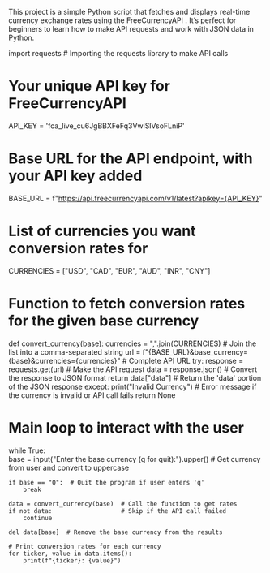 This project is a simple Python script that fetches and displays real-time currency exchange rates using the FreeCurrencyAPI
.
It’s perfect for beginners to learn how to make API requests and work with JSON data in Python.

import requests  # Importing the requests library to make API calls

# Your unique API key for FreeCurrencyAPI
API_KEY = 'fca_live_cu6JgBBXFeFq3VwlSlVsoFLniP'

# Base URL for the API endpoint, with your API key added
BASE_URL = f"https://api.freecurrencyapi.com/v1/latest?apikey={API_KEY}"

# List of currencies you want conversion rates for
CURRENCIES = ["USD", "CAD", "EUR", "AUD", "INR", "CNY"]

# Function to fetch conversion rates for the given base currency
def convert_currency(base):
    currencies = ",".join(CURRENCIES)  # Join the list into a comma-separated string
    url = f"{BASE_URL}&base_currency={base}&currencies={currencies}"  # Complete API URL
    try:
        response = requests.get(url)  # Make the API request
        data = response.json()        # Convert the response to JSON format
        return data["data"]           # Return the 'data' portion of the JSON response
    except:
        print("Invalid Currency")     # Error message if the currency is invalid or API call fails
        return None

# Main loop to interact with the user
while True:   
    base = input("Enter the base currency (q for quit):").upper()  # Get currency from user and convert to uppercase

    if base == "Q":  # Quit the program if user enters 'q'
        break
      
    data = convert_currency(base)  # Call the function to get rates
    if not data:                   # Skip if the API call failed
        continue

    del data[base]  # Remove the base currency from the results

    # Print conversion rates for each currency
    for ticker, value in data.items():
        print(f"{ticker}: {value}")
